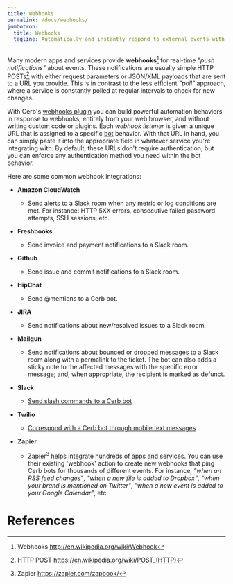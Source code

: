 ```yaml
---
title: Webhooks
permalink: /docs/webhooks/
jumbotron:
  title: Webhooks
  tagline: Automatically and instantly respond to external events with bots
---
```


Many modern apps and services provide **webhooks**[^webhooks] for real-time _"push notifications"_ about events.  These notifications are usually simple HTTP POSTs[^http-post] with either request parameters or JSON/XML payloads that are sent to a URL you provide.  This is in contrast to the less efficient _"poll"_ approach, where a service is constantly polled at regular intervals to check for new changes.

With Cerb's [webhooks plugin](/guides/webhooks/configure/) you can build powerful automation behaviors in response to webhooks, entirely from your web browser, and without writing custom code or plugins.  Each _webhook listener_ is given a unique URL that is assigned to a specific [bot](/docs/bots) behavior.  With that URL in hand, you can simply paste it into the appropriate field in whatever service you're integrating with.  By default, these URLs don't require authentication, but you can enforce any authentication method you need within the bot behavior.

Here are some common webhook integrations:

- **Amazon CloudWatch**
  - Send alerts to a Slack room when any metric or log conditions are met.  For instance: HTTP 5XX errors, consecutive failed password attempts, SSH sessions, etc.

- **Freshbooks**
  - Send invoice and payment notifications to a Slack room.

- **Github**
  - Send issue and commit notifications to a Slack room.

- **HipChat**
  - Send @mentions to a Cerb bot.

- **JIRA**
  - Send notifications about new/resolved issues to a Slack room.

- **Mailgun**
  - Send notifications about bounced or dropped messages to a Slack room along with a permalink to the ticket.  The bot can also adds a sticky note to the affected messages with the specific error message; and, when appropriate, the recipient is marked as defunct.

- **Slack**
  - [Send slash commands to a Cerb bot](/guides/integrations/slack/slash-commands/)

- **Twilio**
  - [Correspond with a Cerb bot through mobile text messages](/guides/integrations/twilio/configure-plugin/)

- **Zapier**
  - Zapier[^zapier] helps integrate hundreds of apps and services.  You can use their existing 'webhook' action to create new webhooks that ping Cerb bots for thousands of different events.  For instance, _"when an RSS feed changes"_, _"when a new file is added to Dropbox"_, _"when your brand is mentioned on Twitter"_, _"when a new event is added to your Google Calendar"_, etc.

# References

[^http-post]: HTTP POST <https://en.wikipedia.org/wiki/POST_(HTTP)>

[^webhooks]: Webhooks <http://en.wikipedia.org/wiki/Webhook>

[^zapier]: Zapier <https://zapier.com/zapbook/>